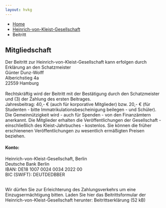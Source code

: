 ```yaml
---
layout: hvkg
---
```

<div class="breadcrumb">
    <ul>
        <li><a href="/kleist-portal">Home</a></li>
        <li><a href="/kleist-gesellschaft/hvkg-intro/">Heinrich-von-Kleist-Gesellschaft</a></li>
        <li>Beitritt</li>
    </ul>
</div>

## Mitgliedschaft

Der Beitritt zur Heinrich-von-Kleist-Gesellschaft kann erfolgen durch Erklärung an den Schatzmeister<br>
Günter Dunz-Wolff<br>
Alberichstieg 4a<br>
22559 Hamburg<br><br>
Rechtskräftig wird der Beitritt mit der Bestätigung durch den Schatzmeister und (3) der Zahlung des ersten Beitrages.<br>
Jahresbeitrag: 40,- € (auch für korporative Mitglieder) bzw. 20,- € (für Studenten - bitte Immatrikulationsbescheinigung beilegen - und Schüler).<br>
Die Gemeinnützigkeit wird - auch für Spenden - von den Finanzämtern anerkannt. Die Mitglieder erhalten die Veröffentlichungen der Gesellschaft - einschließlich des Kleist-Jahrbuches - kostenlos. Sie können die früher erschienenen Veröffentlichungen zu wesentlich ermäßigten Preisen beziehen.<br>

#### Konto:

Heinrich-von-Kleist-Gesellschaft, Berlin<br>
Deutsche Bank Berlin<br>
IBAN: DE18 1007 0024 0034 2022 00<br>
BIC (SWIFT): DEUTDEDBBER<br><br>
 
Wir dürfen Sie zur Erleichterung des Zahlungsverkehrs um eine Einzugsermächtigung bitten. Laden Sie hier das Beitrittsformular der Heinrich-von-Kleist-Gesellschaft herunter: Beitrittserklärung (52 kB)